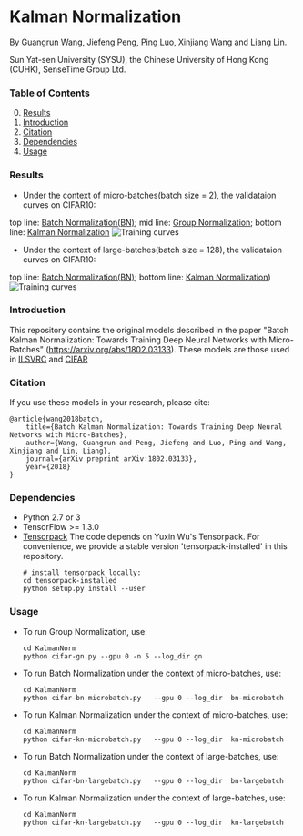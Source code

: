 # Kalman Normalization

By [Guangrun Wang](https://wanggrun.github.io/), [Jiefeng Peng](http://www.sysu-hcp.net/people/), [Ping Luo](http://personal.ie.cuhk.edu.hk/~pluo/), Xinjiang Wang and [Liang Lin](http://www.linliang.net/).

Sun Yat-sen University (SYSU), the Chinese University of Hong Kong (CUHK), SenseTime Group Ltd.

### Table of Contents
0. [Results](#results)
0. [Introduction](#introduction)
0. [Citation](#citation)
0. [Dependencies](#dependencies)
0. [Usage](#usage)


### Results
+ Under the context of micro-batches(batch size = 2), the validataion curves on CIFAR10:

top line: [Batch Normalization(BN)](https://arxiv.org/abs/1502.03167); mid line: [Group Normalization](https://arxiv.org/abs/1803.08494); bottom line: [Kalman Normalization](https://arxiv.org/abs/1802.03133)
        ![Training curves](https://github.com/wanggrun/Kalman-Normalization/blob/master/results/bn_gn_bkn_micro_batch.png)

+ Under the context of large-batches(batch size = 128), the validataion curves on CIFAR10:

top line: [Batch Normalization(BN)](https://arxiv.org/abs/1502.03167); bottom line: [Kalman Normalization](https://arxiv.org/abs/1802.03133))
        ![Training curves](https://github.com/wanggrun/Kalman-Normalization/blob/master/results/bkn_bn_large_batch.png)


### Introduction

This repository contains the original models described in the paper "Batch Kalman Normalization: Towards Training Deep Neural Networks with Micro-Batches" (https://arxiv.org/abs/1802.03133). These models are those used in [ILSVRC](http://image-net.org/challenges/LSVRC/2015/) and [CIFAR](https://www.cs.toronto.edu/~kriz/cifar.html) 



### Citation

If you use these models in your research, please cite:

	@article{wang2018batch,
		title={Batch Kalman Normalization: Towards Training Deep Neural Networks with Micro-Batches},
  		author={Wang, Guangrun and Peng, Jiefeng and Luo, Ping and Wang, Xinjiang and Lin, Liang},
  		journal={arXiv preprint arXiv:1802.03133},
  		year={2018}
    }


### Dependencies
+ Python 2.7 or 3
+ TensorFlow >= 1.3.0
+ [Tensorpack](https://github.com/ppwwyyxx/tensorpack)
   The code depends on Yuxin Wu's Tensorpack. For convenience, we provide a stable version 'tensorpack-installed' in this repository. 
   ```
   # install tensorpack locally:
   cd tensorpack-installed
   python setup.py install --user
   ```

### Usage
+ To run Group Normalization, use:
  ```
  cd KalmanNorm
  python cifar-gn.py --gpu 0 -n 5 --log_dir gn
  ```
+ To run Batch Normalization under the context of micro-batches, use:
  ```
  cd KalmanNorm
  python cifar-bn-microbatch.py   --gpu 0 --log_dir  bn-microbatch
  ```
+ To run Kalman Normalization under the context of micro-batches, use:
  ```
  cd KalmanNorm
  python cifar-kn-microbatch.py   --gpu 0 --log_dir  kn-microbatch
+ To run Batch Normalization under the context of large-batches, use:
  ```
  cd KalmanNorm
  python cifar-bn-largebatch.py   --gpu 0 --log_dir  bn-largebatch
+ To run Kalman Normalization under the context of large-batches, use:
  ```
  cd KalmanNorm
  python cifar-kn-largebatch.py   --gpu 0 --log_dir  kn-largebatch

